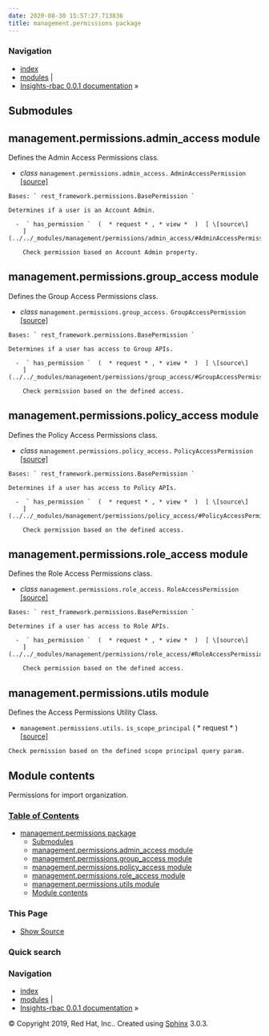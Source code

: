 ```yaml
---
date: 2020-08-30 15:57:27.713836
title: management.permissions package
---
```

### Navigation

  - [index](../../genindex/ "General Index")
  - [modules](../../py-modindex/ "Python Module Index") |
  - [Insights-rbac 0.0.1 documentation](../../index/) »


## Submodules

## management.permissions.admin\_access module

Defines the Admin Access Permissions class.

  -  *class* ` management.permissions.admin_access. ` `
    AdminAccessPermission ` [ \[source\]
    ](../../_modules/management/permissions/admin_access/#AdminAccessPermission)
      
    Bases: ` rest_framework.permissions.BasePermission `
    
    Determines if a user is an Account Admin.
    
      -  ` has_permission `  (  * request * , * view *  )  [ \[source\]
        ](../../_modules/management/permissions/admin_access/#AdminAccessPermission.has_permission)
          
        Check permission based on Account Admin property.

## management.permissions.group\_access module

Defines the Group Access Permissions class.

  -  *class* ` management.permissions.group_access. ` `
    GroupAccessPermission ` [ \[source\]
    ](../../_modules/management/permissions/group_access/#GroupAccessPermission)
      
    Bases: ` rest_framework.permissions.BasePermission `
    
    Determines if a user has access to Group APIs.
    
      -  ` has_permission `  (  * request * , * view *  )  [ \[source\]
        ](../../_modules/management/permissions/group_access/#GroupAccessPermission.has_permission)
          
        Check permission based on the defined access.

## management.permissions.policy\_access module

Defines the Policy Access Permissions class.

  -  *class* ` management.permissions.policy_access. ` `
    PolicyAccessPermission ` [ \[source\]
    ](../../_modules/management/permissions/policy_access/#PolicyAccessPermission)
      
    Bases: ` rest_framework.permissions.BasePermission `
    
    Determines if a user has access to Policy APIs.
    
      -  ` has_permission `  (  * request * , * view *  )  [ \[source\]
        ](../../_modules/management/permissions/policy_access/#PolicyAccessPermission.has_permission)
          
        Check permission based on the defined access.

## management.permissions.role\_access module

Defines the Role Access Permissions class.

  -  *class* ` management.permissions.role_access. ` `
    RoleAccessPermission ` [ \[source\]
    ](../../_modules/management/permissions/role_access/#RoleAccessPermission)
      
    Bases: ` rest_framework.permissions.BasePermission `
    
    Determines if a user has access to Role APIs.
    
      -  ` has_permission `  (  * request * , * view *  )  [ \[source\]
        ](../../_modules/management/permissions/role_access/#RoleAccessPermission.has_permission)
          
        Check permission based on the defined access.

## management.permissions.utils module

Defines the Access Permissions Utility Class.

  -  ` management.permissions.utils. ` ` is_scope_principal `  (  *
    request *  )  [ \[source\]
    ](../../_modules/management/permissions/utils/#is_scope_principal)
      
    Check permission based on the defined scope principal query param.

## Module contents

Permissions for import organization.

### [Table of Contents](../../index/)

  - [management.permissions package](#)
      - [Submodules](#submodules)
      - [management.permissions.admin\_access
        module](#module-management.permissions.admin_access)
      - [management.permissions.group\_access
        module](#module-management.permissions.group_access)
      - [management.permissions.policy\_access
        module](#module-management.permissions.policy_access)
      - [management.permissions.role\_access
        module](#module-management.permissions.role_access)
      - [management.permissions.utils
        module](#module-management.permissions.utils)
      - [Module contents](#module-management.permissions)

### This Page

  - [Show Source](../../_sources/rbac/management.permissions.rst.txt)

### Quick search

### Navigation

  - [index](../../genindex/ "General Index")
  - [modules](../../py-modindex/ "Python Module Index") |
  - [Insights-rbac 0.0.1 documentation](../../index/) »

© Copyright 2019, Red Hat, Inc.. Created using
[Sphinx](http://sphinx-doc.org/) 3.0.3.